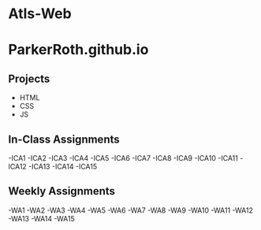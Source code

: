 # Atls-Web

# ParkerRoth.github.io

## Projects
- HTML
- CSS
- JS

## In-Class Assignments
-ICA1
-ICA2
-ICA3
-ICA4
-ICA5
-ICA6
-ICA7
-ICA8
-ICA9
-ICA10
-ICA11
-ICA12
-ICA13
-ICA14
-ICA15

## Weekly Assignments
-WA1
-WA2
-WA3
-WA4
-WA5
-WA6
-WA7
-WA8
-WA9
-WA10
-WA11
-WA12
-WA13
-WA14
-WA15


